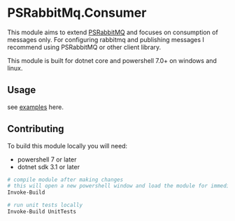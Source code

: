 # PSRabbitMq.Consumer
This module aims to extend [PSRabbitMQ](https://github.com/RamblingCookieMonster/PSRabbitMq) and focuses on consumption of messages only. For configuring rabbitmq and publishing messages I recommend using PSRabbitMQ or other client library.

This module is built for dotnet core and powershell 7.0+ on windows and linux. 

## Usage
see [examples](./examples) here.

## Contributing
To build this module locally you will need:
- powershell 7 or later
- dotnet sdk 3.1 or later

```powershell
# compile module after making changes
# this will open a new powershell window and load the module for immediate use
Invoke-Build

# run unit tests locally
Invoke-Build UnitTests
```